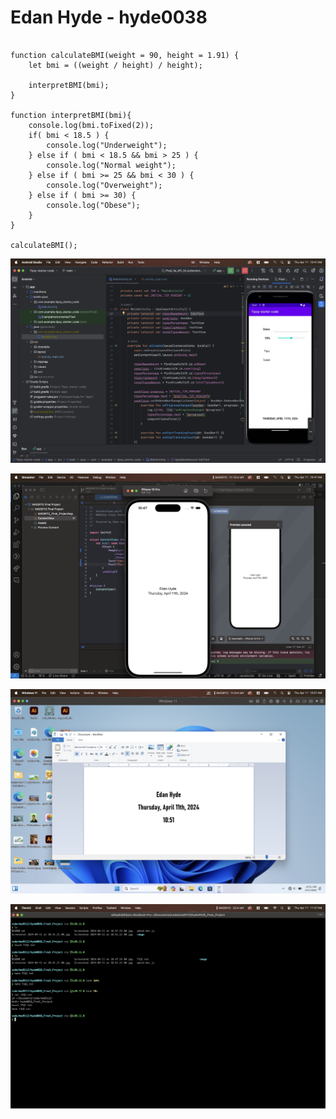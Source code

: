 # Edan Hyde - hyde0038

```

function calculateBMI(weight = 90, height = 1.91) {
    let bmi = ((weight / height) / height);

    interpretBMI(bmi);
}

function interpretBMI(bmi){
    console.log(bmi.toFixed(2));
    if( bmi < 18.5 ) {
        console.log("Underweight");
    } else if ( bmi < 18.5 && bmi > 25 ) {
        console.log("Normal weight");
    } else if ( bmi >= 25 && bmi < 30 ) {
        console.log("Overweight");
    } else if ( bmi >= 30) {
        console.log("Obese");
    }
}

calculateBMI();

```

![1712851232125](image/README/1712851232125.png)

![1712848847234](image/README/1712848847234.png)

![1712848859592](image/README/1712848859592.png)

![1712850604411](image/README/1712850604411.png)
